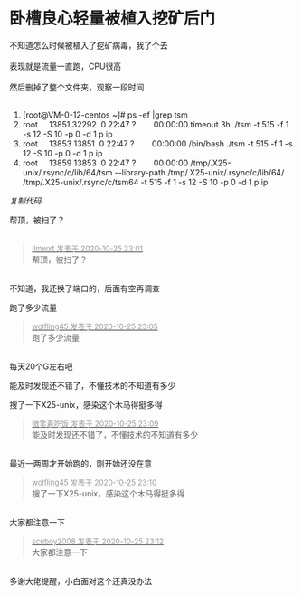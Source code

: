 # 卧槽良心轻量被植入挖矿后门


不知道怎么时候被植入了挖矿病毒，我了个去<br />
<br />
表现就是流量一直跑，CPU很高<br />
<br />
然后删掉了整个文件夹，观察一段时间<br />
<br /><div class="blockcode"><div id="code_SIp"><ol><li>[root@VM-0-12-centos ~]# ps -ef |grep tsm<br /><li>root&nbsp; &nbsp;&nbsp;&nbsp;13851 32292&nbsp;&nbsp;0 22:47 ?&nbsp; &nbsp;&nbsp; &nbsp;&nbsp;&nbsp;00:00:00 timeout 3h ./tsm -t 515 -f 1 -s 12 -S 10 -p 0 -d 1 p ip<br /><li>root&nbsp; &nbsp;&nbsp;&nbsp;13853 13851&nbsp;&nbsp;0 22:47 ?&nbsp; &nbsp;&nbsp; &nbsp;&nbsp;&nbsp;00:00:00 /bin/bash ./tsm -t 515 -f 1 -s 12 -S 10 -p 0 -d 1 p ip<br /><li>root&nbsp; &nbsp;&nbsp;&nbsp;13859 13853&nbsp;&nbsp;0 22:47 ?&nbsp; &nbsp;&nbsp; &nbsp;&nbsp;&nbsp;00:00:00 /tmp/.X25-unix/.rsync/c/lib/64/tsm --library-path /tmp/.X25-unix/.rsync/c/lib/64/ /tmp/.X25-unix/.rsync/c/tsm64 -t 515 -f 1 -s 12 -S 10 -p 0 -d 1 p ip</ol></div><em onclick="copycode($('code_SIp'));">复制代码</em></div>

帮顶，被扫了？<br />
<br />
<img src="static/image/smiley/default/time.gif" smilieid="15" border="0" alt="" /><img src="static/image/smiley/default/time.gif" smilieid="15" border="0" alt="" /><img src="static/image/smiley/default/time.gif" smilieid="15" border="0" alt="" />

<div class="quote"><blockquote><font size="2"><a href="https://www.hostloc.com/forum.php?mod=redirect&amp;goto=findpost&amp;pid=9351756&amp;ptid=758407" target="_blank"><font color="#999999">llmwxt 发表于 2020-10-25 23:01</font></a></font><br />
帮顶，被扫了？</blockquote></div><br />
不知道，我还换了端口的，后面有空再调查

跑了多少流量<img id="aimg_h4a7z" onclick="zoom(this, this.src, 0, 0, 0)" class="zoom" src="https://cdn.jsdelivr.net/gh/hishis/forum-master/public/images/patch.gif" onmouseover="img_onmouseoverfunc(this)" onload="thumbImg(this)" border="0" alt="" />

<div class="quote"><blockquote><font size="2"><a href="https://www.hostloc.com/forum.php?mod=redirect&amp;goto=findpost&amp;pid=9351780&amp;ptid=758407" target="_blank"><font color="#999999">wolfling45 发表于 2020-10-25 23:05</font></a></font><br />
跑了多少流量</blockquote></div><br />
每天20个G左右吧

能及时发现还不错了，不懂技术的不知道有多少

搜了一下X25-unix，感染这个木马得挺多得<img id="aimg_p1C7S" onclick="zoom(this, this.src, 0, 0, 0)" class="zoom" src="https://cdn.jsdelivr.net/gh/hishis/forum-master/public/images/patch.gif" onmouseover="img_onmouseoverfunc(this)" onload="thumbImg(this)" border="0" alt="" />

<div class="quote"><blockquote><font size="2"><a href="https://www.hostloc.com/forum.php?mod=redirect&amp;goto=findpost&amp;pid=9351799&amp;ptid=758407" target="_blank"><font color="#999999">微笑着吃饭 发表于 2020-10-25 23:09</font></a></font><br />
能及时发现还不错了，不懂技术的不知道有多少</blockquote></div><br />
最近一两周才开始跑的，刚开始还没在意

<div class="quote"><blockquote><font size="2"><a href="https://www.hostloc.com/forum.php?mod=redirect&amp;goto=findpost&amp;pid=9351801&amp;ptid=758407" target="_blank"><font color="#999999">wolfling45 发表于 2020-10-25 23:10</font></a></font><br />
搜了一下X25-unix，感染这个木马得挺多得</blockquote></div><br />
大家都注意一下

<div class="quote"><blockquote><font size="2"><a href="https://www.hostloc.com/forum.php?mod=redirect&amp;goto=findpost&amp;pid=9351811&amp;ptid=758407" target="_blank"><font color="#999999">scuboy2008 发表于 2020-10-25 23:12</font></a></font><br />
大家都注意一下</blockquote></div><br />
多谢大佬提醒，小白面对这个还真没办法
